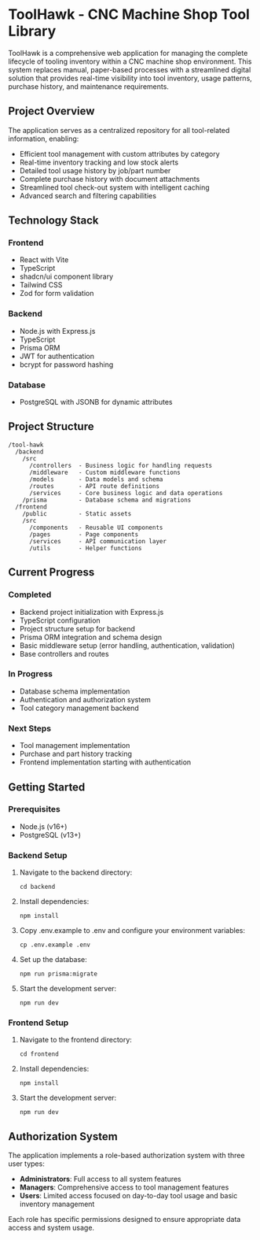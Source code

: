 # ToolHawk - CNC Machine Shop Tool Library

ToolHawk is a comprehensive web application for managing the complete lifecycle of tooling inventory within a CNC machine shop environment. This system replaces manual, paper-based processes with a streamlined digital solution that provides real-time visibility into tool inventory, usage patterns, purchase history, and maintenance requirements.

## Project Overview

The application serves as a centralized repository for all tool-related information, enabling:
- Efficient tool management with custom attributes by category
- Real-time inventory tracking and low stock alerts
- Detailed tool usage history by job/part number
- Complete purchase history with document attachments
- Streamlined tool check-out system with intelligent caching
- Advanced search and filtering capabilities

## Technology Stack

### Frontend
- React with Vite
- TypeScript
- shadcn/ui component library
- Tailwind CSS
- Zod for form validation

### Backend
- Node.js with Express.js
- TypeScript
- Prisma ORM
- JWT for authentication
- bcrypt for password hashing

### Database
- PostgreSQL with JSONB for dynamic attributes

## Project Structure

```
/tool-hawk
  /backend
    /src
      /controllers  - Business logic for handling requests
      /middleware   - Custom middleware functions
      /models       - Data models and schema
      /routes       - API route definitions
      /services     - Core business logic and data operations
    /prisma         - Database schema and migrations
  /frontend
    /public         - Static assets
    /src
      /components   - Reusable UI components
      /pages        - Page components
      /services     - API communication layer
      /utils        - Helper functions
```

## Current Progress

### Completed
- Backend project initialization with Express.js
- TypeScript configuration
- Project structure setup for backend
- Prisma ORM integration and schema design
- Basic middleware setup (error handling, authentication, validation)
- Base controllers and routes

### In Progress
- Database schema implementation
- Authentication and authorization system
- Tool category management backend

### Next Steps
- Tool management implementation
- Purchase and part history tracking
- Frontend implementation starting with authentication

## Getting Started

### Prerequisites
- Node.js (v16+)
- PostgreSQL (v13+)

### Backend Setup
1. Navigate to the backend directory:
   ```
   cd backend
   ```

2. Install dependencies:
   ```
   npm install
   ```

3. Copy .env.example to .env and configure your environment variables:
   ```
   cp .env.example .env
   ```

4. Set up the database:
   ```
   npm run prisma:migrate
   ```

5. Start the development server:
   ```
   npm run dev
   ```

### Frontend Setup
1. Navigate to the frontend directory:
   ```
   cd frontend
   ```

2. Install dependencies:
   ```
   npm install
   ```

3. Start the development server:
   ```
   npm run dev
   ```

## Authorization System

The application implements a role-based authorization system with three user types:
- **Administrators**: Full access to all system features
- **Managers**: Comprehensive access to tool management features
- **Users**: Limited access focused on day-to-day tool usage and basic inventory management

Each role has specific permissions designed to ensure appropriate data access and system usage.
